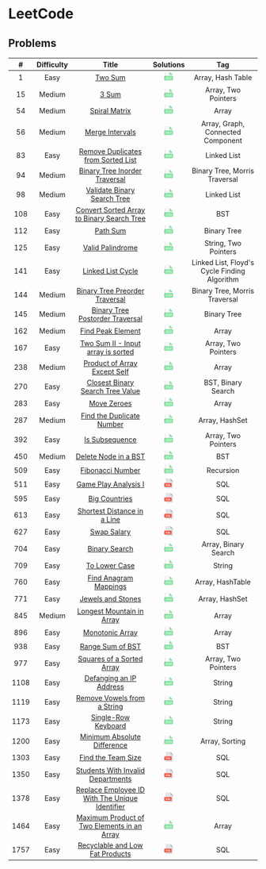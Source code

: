 # LeetCode

## Problems
|  #   | Difficulty |                                                             Title                                                              |                                                Solutions                                                |                     Tag                      |
|:----:|:----------:|:------------------------------------------------------------------------------------------------------------------------------:|:-------------------------------------------------------------------------------------------------------:|:--------------------------------------------:|
|  1   |    Easy    |                                        [Two Sum](https://leetcode.com/problems/two-sum)                                        |                    [<img height=20 src="icons/java.svg">](solutions/0001-two-sum.md)                    |              Array, Hash Table               |
|  15  |   Medium   |                                          [3 Sum](https://leetcode.com/problems/3sum)                                           |                     [<img height=20 src="icons/java.svg">](solutions/0015-3sum.md)                      |             Array, Two Pointers              |
|  54  |   Medium   |                                  [Spiral Matrix](https://leetcode.com/problems/spiral-matrix)                                  |                 [<img height=20 src="icons/java.svg">](solutions/0054-spiral-matrix.md)                 |                    Array                     |
|  56  |   Medium   |                                [Merge Intervals](https://leetcode.com/problems/merge-intervals)                                |                [<img height=20 src="icons/java.svg">](solutions/0056-merge-intervals.md)                |      Array, Graph, Connected Component       |
|  83  |    Easy    |             [Remove Duplicates from Sorted List](https://leetcode.com/problems/remove-duplicates-from-sorted-list)             |      [<img height=20 src="icons/java.svg">](solutions/0083-remove-duplicates-from-sorted-list.md)       |                 Linked List                  |
|  94  |   Medium   |                  [Binary Tree Inorder Traversal](https://leetcode.com/problems/binary-tree-inorder-traversal)                  |         [<img height=20 src="icons/java.svg">](solutions/0094-binary-tree-inorder-traversal.md)         |        Binary Tree, Morris Traversal         |
|  98  |   Medium   |                    [Validate Binary Search Tree](https://leetcode.com/problems/validate-binary-search-tree)                    |          [<img height=20 src="icons/java.svg">](solutions/0098-validate-binary-search-tree.md)          |                 Linked List                  |
| 108  |    Easy    |     [Convert Sorted Array to Binary Search Tree](https://leetcode.com/problems/convert-sorted-array-to-binary-search-tree)     |  [<img height=20 src="icons/java.svg">](solutions/0108-convert-sorted-array-to-binary-search-tree.md)   |                     BST                      |
| 112  |    Easy    |                                       [Path Sum](https://leetcode.com/problems/path-sum)                                       |                   [<img height=20 src="icons/java.svg">](solutions/0112-path-sum.md)                    |                 Binary Tree                  |
| 125  |    Easy    |                               [Valid Palindrome](https://leetcode.com/problems/valid-palindrome)                               |               [<img height=20 src="icons/java.svg">](solutions/0125-valid-palindrome.md)                |             String, Two Pointers             |
| 141  |    Easy    |                              [Linked List Cycle](https://leetcode.com/problems/linked-list-cycle)                              |               [<img height=20 src="icons/java.svg">](solutions/0141-linked-list-cycle.md)               | Linked List, Floyd's Cycle Finding Algorithm |
| 144  |   Medium   |                 [Binary Tree Preorder Traversal](https://leetcode.com/problems/binary-tree-preorder-traversal)                 |        [<img height=20 src="icons/java.svg">](solutions/0144-binary-tree-preorder-traversal.md)         |        Binary Tree, Morris Traversal         |
| 145  |   Medium   |                [Binary Tree Postorder Traversal](https://leetcode.com/problems/binary-tree-postorder-traversal)                |        [<img height=20 src="icons/java.svg">](solutions/0145-binary-tree-postorder-traversal.md)        |                 Binary Tree                  |
| 162  |   Medium   |                              [Find Peak Element](https://leetcode.com/problems/find-peak-element)                              |               [<img height=20 src="icons/java.svg">](solutions/0162-find-peak-element.md)               |                    Array                     |
| 167  |    Easy    |              [Two Sum II - Input array is sorted](https://leetcode.com/problems/two-sum-ii-input-array-is-sorted)              |       [<img height=20 src="icons/java.svg">](solutions/0167-two-sum-ii-input-array-is-sorted.md)        |             Array, Two Pointers              |
| 238  |   Medium   |                   [Product of Array Except Self](https://leetcode.com/problems/product-of-array-except-self)                   |         [<img height=20 src="icons/java.svg">](solutions/0238-product-of-array-except-self.md)          |                    Array                     |
| 270  |    Easy    |               [Closest Binary Search Tree Value](https://leetcode.com/problems/closest-binary-search-tree-value)               |       [<img height=20 src="icons/java.svg">](solutions/0270-closest-binary-search-tree-value.md)        |              BST, Binary Search              |
| 283  |    Easy    |                                    [Move Zeroes](https://leetcode.com/problems/move-zeroes)                                    |                  [<img height=20 src="icons/java.svg">](solutions/0283-move-zeroes.md)                  |                    Array                     |
| 287  |   Medium   |                      [Find the Duplicate Number](https://leetcode.com/problems/find-the-duplicate-number)                      |           [<img height=20 src="icons/java.svg">](solutions/0287-find-the-duplicate-number.md)           |                Array, HashSet                |
| 392  |    Easy    |                                 [Is Subsequence](https://leetcode.com/problems/is-subsequence)                                 |                [<img height=20 src="icons/java.svg">](solutions/0392-is-subsequence.md)                 |             Array, Two Pointers              |
| 450  |   Medium   |                           [Delete Node in a BST](https://leetcode.com/problems/delete-node-in-a-bst)                           |             [<img height=20 src="icons/java.svg">](solutions/0450-delete-node-in-a-bst.md)              |                     BST                      |
| 509  |    Easy    |                               [Fibonacci Number](https://leetcode.com/problems/fibonacci-number)                               |               [<img height=20 src="icons/java.svg">](solutions/0509-fibonacci-number.md)                |                  Recursion                   |
| 511  |    Easy    |                           [Game Play Analysis I](https://leetcode.com/problems/game-play-analysis-i)                           |              [<img height=20 src="icons/sql.svg">](solutions/0511-game-play-analysis-i.md)              |                     SQL                      |
| 595  |    Easy    |                                  [Big Countries](https://leetcode.com/problems/big-countries)                                  |                 [<img height=20 src="icons/sql.svg">](solutions/0595-big-countries.md)                  |                     SQL                      |
| 613  |    Easy    |                    [Shortest Distance in a Line](https://leetcode.com/problems/shortest-distance-in-a-line)                    |          [<img height=20 src="icons/sql.svg">](solutions/0613-shortest-distance-in-a-line.md)           |                     SQL                      |
| 627  |    Easy    |                                    [Swap Salary](https://leetcode.com/problems/swap-salary)                                    |                  [<img height=20 src="icons/sql.svg">](solutions/0627-swap-salary.md)                   |                     SQL                      |
| 704  |    Easy    |                                  [Binary Search](https://leetcode.com/problems/binary-search)                                  |                 [<img height=20 src="icons/java.svg">](solutions/0704-binary-search.md)                 |             Array, Binary Search             |
| 709  |    Easy    |                                  [To Lower Case](https://leetcode.com/problems/to-lower-case)                                  |                 [<img height=20 src="icons/java.svg">](solutions/0709-to-lower-case.md)                 |                    String                    |
| 760  |    Easy    |                          [Find Anagram Mappings](https://leetcode.com/problems/find-anagram-mappings)                          |             [<img height=20 src="icons/java.svg">](solutions/0760-find-anagram-mappings.md)             |               Array, HashTable               |
| 771  |    Easy    |                              [Jewels and Stones](https://leetcode.com/problems/jewels-and-stones)                              |               [<img height=20 src="icons/java.svg">](solutions/0771-jewels-and-stones.md)               |                Array, HashSet                |
| 845  |   Medium   |                      [Longest Mountain in Array](https://leetcode.com/problems/longest-mountain-in-array)                      |           [<img height=20 src="icons/java.svg">](solutions/0845-longest-mountain-in-array.md)           |                    Array                     |
| 896  |    Easy    |                                [Monotonic Array](https://leetcode.com/problems/monotonic-array)                                |                [<img height=20 src="icons/java.svg">](solutions/0896-monotonic-array.md)                |                    Array                     |
| 938  |    Easy    |                               [Range Sum of BST](https://leetcode.com/problems/range-sum-of-bst)                               |               [<img height=20 src="icons/java.svg">](solutions/0938-range-sum-of-bst.md)                |                     BST                      |
| 977  |    Easy    |                      [Squares of a Sorted Array](https://leetcode.com/problems/squares-of-a-sorted-array)                      |           [<img height=20 src="icons/java.svg">](solutions/0977-squares-of-a-sorted-array.md)           |             Array, Two Pointers              |
| 1108 |    Easy    |                       [Defanging an IP Address](https://leetcode.com/problems/defanging-an-ip-address/)                        |            [<img height=20 src="icons/java.svg">](solutions/1108-defanging-an-ip-address.md)            |                    String                    |
| 1119 |    Easy    |                   [Remove Vowels from a String](https://leetcode.com/problems/remove-vowels-from-a-string/)                    |          [<img height=20 src="icons/java.svg">](solutions/1119-remove-vowels-from-a-string.md)          |                    String                    |
| 1173 |    Easy    |                           [Single-Row Keyboard](https://leetcode.com/problems/single-row-keyboard/)                            |              [<img height=20 src="icons/java.svg">](solutions/1173-single-row-keyboard.md)              |                    String                    |
| 1200 |    Easy    |                   [Minimum Absolute Difference](https://leetcode.com/problems/minimum-absolute-difference/)                    |          [<img height=20 src="icons/java.svg">](solutions/1200-minimum-absolute-difference.md)          |                Array, Sorting                |
| 1303 |    Easy    |                             [Find the Team Size](https://leetcode.com/problems/find-the-team-size)                             |               [<img height=20 src="icons/sql.svg">](solutions/1303-find-the-team-size.md)               |                     SQL                      |
| 1350 |    Easy    |              [Students With Invalid Departments](https://leetcode.com/problems/students-with-invalid-departments)              |       [<img height=20 src="icons/sql.svg">](solutions/1350-students-with-invalid-departments.md)        |                     SQL                      |
| 1378 |    Easy    | [Replace Employee ID With The Unique Identifier](https://leetcode.com/problems/replace-employee-id-with-the-unique-identifier) | [<img height=20 src="icons/sql.svg">](solutions/1378-replace-employee-id-with-the-unique-identifier.md) |                     SQL                      |
| 1464 |    Easy    |   [Maximum Product of Two Elements in an Array](https://leetcode.com/problems/maximum-product-of-two-elements-in-an-array/)    |  [<img height=20 src="icons/java.svg">](solutions/1464-maximum-product-of-two-elements-in-an-array.md)  |                    Array                     |
| 1757 |    Easy    |                [Recyclable and Low Fat Products](https://leetcode.com/problems/recyclable-and-low-fat-products)                |        [<img height=20 src="icons/sql.svg">](solutions/1757-recyclable-and-low-fat-products.md)         |                     SQL                      |